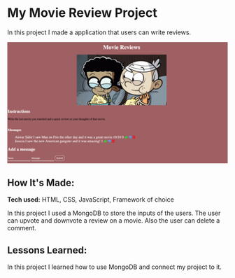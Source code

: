 # My Movie Review Project
In this project I made a application that users can write reviews.



![alt tag](public/movie.png)

## How It's Made:

**Tech used:** HTML, CSS, JavaScript, Framework of choice

In this project I used a MongoDB to store the inputs of the users. The user can upvote and downvote a review on a movie. Also the user can delete a comment.

## Lessons Learned:

In this project I learned how to use MongoDB and connect my project to it. 



